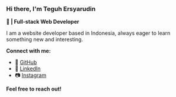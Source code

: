 ### Hi there, I'm Teguh Ersyarudin

**🚀 | Full-stack Web Developer**

I am a website developer based in Indonesia, always eager to learn something new and interesting.

**Connect with me:**

* 🐙 [GitHub](https://github.com/revxcode)
* 💼 [LinkedIn](https://www.linkedin.com/in/teguh-ersyarudin-aab190322)
* 📷 [Instagram](https://instagram.com/revenue0x)

**Feel free to reach out!**
